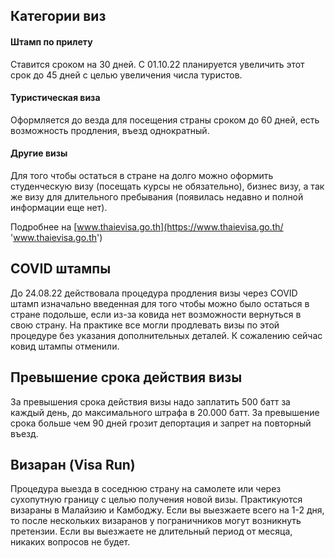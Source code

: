 ## Категории виз

#### Штамп по прилету

Ставится сроком на 30 дней. С 01.10.22 планируется увеличить этот срок до 45 дней с целью увеличения числа туристов.

#### Туристическая виза

Оформляется до везда для посещения страны сроком до 60 дней, есть возможность продления, въезд однократный.

#### Другие визы

Для того чтобы остаться в стране на долго можно оформить студенческую визу (посещать курсы не обязательно), бизнес визу, а так же визу для длительного пребывания (появилась недавно и полной информации еще нет).

Подробнее на [www.thaievisa.go.th](https://www.thaievisa.go.th/ 'www.thaievisa.go.th')

## COVID штампы

До 24.08.22 действовала процедура продления визы через COVID штамп изначально введенная для того чтобы можно было остаться в стране подольше, если из-за ковида нет возможности вернуться в свою страну. На практике все могли продлевать визы по этой процедуре без указания дополнительных деталей. К сожалению сейчас ковид штампы отменили.

## Превышение срока действия визы

За превышения срока действия визы надо заплатить 500 батт за каждый день, до максимального штрафа в 20.000 батт. За превышение срока больше чем 90 дней грозит депортация и запрет на повторный въезд.&#x20;

## Визаран (Visa Run)

Процедура выезда в соседнюю страну на самолете или через сухопутную границу с целью получения новой визы. Практикуются визараны в Малайзию и Камбоджу. Если вы выезжаете всего на 1-2 дня, то после нескольких визаранов у пограничников могут возникнуть претензии. Если вы выезжаете не длительный период от месяца, никаких вопросов не будет.